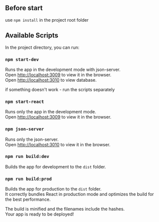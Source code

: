 ## Before start

use `npm install` in the project root folder

## Available Scripts

In the project directory, you can run:

### `npm start-dev`

Runs the app in the development mode with json-server.\
Open [http://localhost:3009](http://localhost:3009) to view it in the browser.\
Open [http://localhost:3010](http://localhost:3010) to view database.

if something doesn't work - run the scripts separately

### `npm start-react`

Runs only the app in the development mode.\
Open [http://localhost:3009](http://localhost:3009) to view it in the browser.

### `npm json-server`

Runs only the json-server.\
Open [http://localhost:3010](http://localhost:3010) to view it in the browser.

### `npm run build:dev`

Builds the app for development to the `dist` folder.

### `npm run build:prod`

Builds the app for production to the `dist` folder.\
It correctly bundles React in production mode and optimizes the build for the best performance.

The build is minified and the filenames include the hashes.\
Your app is ready to be deployed!


